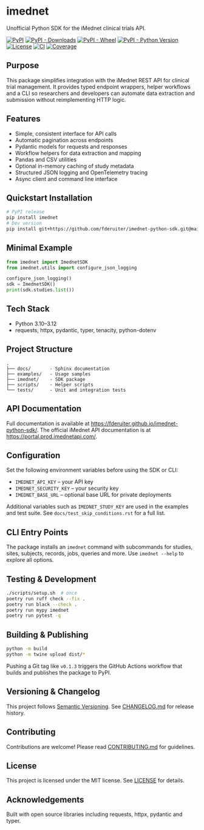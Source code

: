 # imednet

Unofficial Python SDK for the iMednet clinical trials API.

[![PyPI](https://img.shields.io/pypi/v/imednet.svg)](https://pypi.org/project/imednet/)
[![PyPI - Downloads](https://img.shields.io/pypi/dm/imednet.svg)](https://pypi.org/project/imednet/)
[![PyPI - Wheel](https://img.shields.io/pypi/wheel/imednet.svg)](https://pypi.org/project/imednet/)
[![PyPI - Python Version](https://img.shields.io/pypi/pyversions/imednet.svg)](https://pypi.org/project/imednet/)
[![License](https://img.shields.io/pypi/l/imednet.svg)](LICENSE)
[![CI](https://img.shields.io/github/actions/workflow/status/fderuiter/imednet-python-sdk/ci.yml?branch=main)](https://github.com/fderuiter/imednet-python-sdk/actions/workflows/ci.yml)
[![Coverage](https://img.shields.io/badge/coverage-90%25-brightgreen)](https://github.com/fderuiter/imednet-python-sdk)

## Purpose

This package simplifies integration with the iMednet REST API for clinical trial
management. It provides typed endpoint wrappers, helper workflows and a CLI so
researchers and developers can automate data extraction and submission without
reimplementing HTTP logic.

## Features

- Simple, consistent interface for API calls
- Automatic pagination across endpoints
- Pydantic models for requests and responses
- Workflow helpers for data extraction and mapping
- Pandas and CSV utilities
- Optional in-memory caching of study metadata
- Structured JSON logging and OpenTelemetry tracing
- Async client and command line interface

## Quickstart Installation

```bash
# PyPI release
pip install imednet
# Dev version
pip install git+https://github.com/fderuiter/imednet-python-sdk.git@main
```

## Minimal Example

```python
from imednet import ImednetSDK
from imednet.utils import configure_json_logging

configure_json_logging()
sdk = ImednetSDK()
print(sdk.studies.list())
```

## Tech Stack

- Python 3.10–3.12
- requests, httpx, pydantic, typer, tenacity, python-dotenv

## Project Structure

```
.
├── docs/       - Sphinx documentation
├── examples/   - Usage samples
├── imednet/    - SDK package
├── scripts/    - Helper scripts
└── tests/      - Unit and integration tests
```

## API Documentation

Full documentation is available at
<https://fderuiter.github.io/imednet-python-sdk/>.
The official iMednet API documentation is at <https://portal.prod.imednetapi.com/>.

## Configuration

Set the following environment variables before using the SDK or CLI:

- `IMEDNET_API_KEY` – your API key
- `IMEDNET_SECURITY_KEY` – your security key
- `IMEDNET_BASE_URL` – optional base URL for private deployments

Additional variables such as `IMEDNET_STUDY_KEY` are used in the examples and
test suite. See `docs/test_skip_conditions.rst` for a full list.

## CLI Entry Points

The package installs an `imednet` command with subcommands for studies, sites,
subjects, records, jobs, queries and more. Use `imednet --help` to explore all
options.

## Testing & Development

```bash
./scripts/setup.sh  # once
poetry run ruff check --fix .
poetry run black --check .
poetry run mypy imednet
poetry run pytest -q
```

## Building & Publishing

```bash
python -m build
python -m twine upload dist/*
```

Pushing a Git tag like `v0.1.3` triggers the GitHub Actions workflow that builds
and publishes the package to PyPI.

## Versioning & Changelog

This project follows [Semantic Versioning](https://semver.org). See
[CHANGELOG.md](CHANGELOG.md) for release history.

## Contributing

Contributions are welcome! Please read
[CONTRIBUTING.md](CONTRIBUTING.md) for guidelines.

## License

This project is licensed under the MIT license. See [LICENSE](LICENSE) for
details.

## Acknowledgements

Built with open source libraries including requests, httpx, pydantic and typer.

